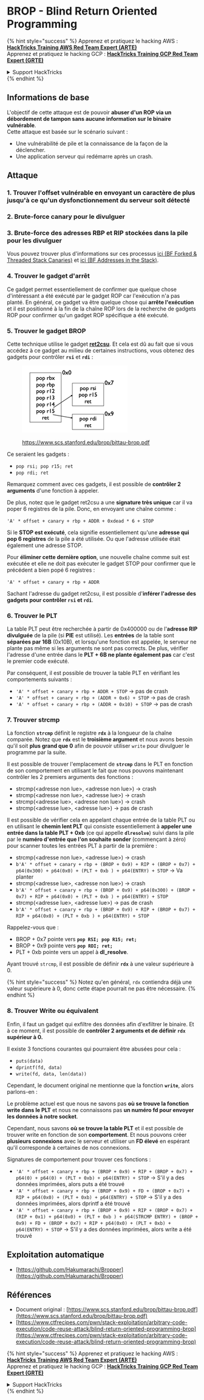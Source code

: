 # BROP - Blind Return Oriented Programming

{% hint style="success" %}
Apprenez et pratiquez le hacking AWS :<img src="../../.gitbook/assets/arte.png" alt="" data-size="line">[**HackTricks Training AWS Red Team Expert (ARTE)**](https://training.hacktricks.xyz/courses/arte)<img src="../../.gitbook/assets/arte.png" alt="" data-size="line">\
Apprenez et pratiquez le hacking GCP : <img src="../../.gitbook/assets/grte.png" alt="" data-size="line">[**HackTricks Training GCP Red Team Expert (GRTE)**<img src="../../.gitbook/assets/grte.png" alt="" data-size="line">](https://training.hacktricks.xyz/courses/grte)

<details>

<summary>Support HackTricks</summary>

* Consultez les [**plans d'abonnement**](https://github.com/sponsors/carlospolop) !
* **Rejoignez le** 💬 [**groupe Discord**](https://discord.gg/hRep4RUj7f) ou le [**groupe telegram**](https://t.me/peass) ou **suivez-nous sur** **Twitter** 🐦 [**@hacktricks\_live**](https://twitter.com/hacktricks\_live)**.**
* **Partagez des astuces de hacking en soumettant des PR aux** [**HackTricks**](https://github.com/carlospolop/hacktricks) et [**HackTricks Cloud**](https://github.com/carlospolop/hacktricks-cloud) dépôts github.

</details>
{% endhint %}

## Informations de base

L'objectif de cette attaque est de pouvoir **abuser d'un ROP via un débordement de tampon sans aucune information sur le binaire vulnérable**.\
Cette attaque est basée sur le scénario suivant :

* Une vulnérabilité de pile et la connaissance de la façon de la déclencher.
* Une application serveur qui redémarre après un crash.

## Attaque

### **1. Trouver l'offset vulnérable** en envoyant un caractère de plus jusqu'à ce qu'un dysfonctionnement du serveur soit détecté

### **2. Brute-force canary** pour le divulguer

### **3. Brute-force des adresses RBP et RIP** stockées dans la pile pour les divulguer

Vous pouvez trouver plus d'informations sur ces processus [ici (BF Forked & Threaded Stack Canaries)](../common-binary-protections-and-bypasses/stack-canaries/bf-forked-stack-canaries.md) et [ici (BF Addresses in the Stack)](../common-binary-protections-and-bypasses/pie/bypassing-canary-and-pie.md).

### **4. Trouver le gadget d'arrêt**

Ce gadget permet essentiellement de confirmer que quelque chose d'intéressant a été exécuté par le gadget ROP car l'exécution n'a pas planté. En général, ce gadget va être quelque chose qui **arrête l'exécution** et il est positionné à la fin de la chaîne ROP lors de la recherche de gadgets ROP pour confirmer qu'un gadget ROP spécifique a été exécuté.

### **5. Trouver le gadget BROP**

Cette technique utilise le gadget [**ret2csu**](ret2csu.md). Et cela est dû au fait que si vous accédez à ce gadget au milieu de certaines instructions, vous obtenez des gadgets pour contrôler **`rsi`** et **`rdi`** :

<figure><img src="../../.gitbook/assets/image (1) (1) (1) (1) (1) (1) (1) (1).png" alt="" width="278"><figcaption><p><a href="https://www.scs.stanford.edu/brop/bittau-brop.pdf">https://www.scs.stanford.edu/brop/bittau-brop.pdf</a></p></figcaption></figure>

Ce seraient les gadgets :

* `pop rsi; pop r15; ret`
* `pop rdi; ret`

Remarquez comment avec ces gadgets, il est possible de **contrôler 2 arguments** d'une fonction à appeler.

De plus, notez que le gadget ret2csu a une **signature très unique** car il va poper 6 registres de la pile. Donc, en envoyant une chaîne comme :

`'A' * offset + canary + rbp + ADDR + 0xdead * 6 + STOP`

Si le **STOP est exécuté**, cela signifie essentiellement qu'une **adresse qui pop 6 registres** de la pile a été utilisée. Ou que l'adresse utilisée était également une adresse STOP.

Pour **éliminer cette dernière option**, une nouvelle chaîne comme suit est exécutée et elle ne doit pas exécuter le gadget STOP pour confirmer que le précédent a bien popé 6 registres :

`'A' * offset + canary + rbp + ADDR`

Sachant l'adresse du gadget ret2csu, il est possible d'**inférer l'adresse des gadgets pour contrôler `rsi` et `rdi`**.

### 6. Trouver le PLT

La table PLT peut être recherchée à partir de 0x400000 ou de l'**adresse RIP divulguée** de la pile (si **PIE** est utilisé). Les **entrées** de la table sont **séparées par 16B** (0x10B), et lorsqu'une fonction est appelée, le serveur ne plante pas même si les arguments ne sont pas corrects. De plus, vérifier l'adresse d'une entrée dans le **PLT + 6B ne plante également pas** car c'est le premier code exécuté.

Par conséquent, il est possible de trouver la table PLT en vérifiant les comportements suivants :

* `'A' * offset + canary + rbp + ADDR + STOP` -> pas de crash
* `'A' * offset + canary + rbp + (ADDR + 0x6) + STOP` -> pas de crash
* `'A' * offset + canary + rbp + (ADDR + 0x10) + STOP` -> pas de crash

### 7. Trouver strcmp

La fonction **`strcmp`** définit le registre **`rdx`** à la longueur de la chaîne comparée. Notez que **`rdx`** est le **troisième argument** et nous avons besoin qu'il soit **plus grand que 0** afin de pouvoir utiliser `write` pour divulguer le programme par la suite.

Il est possible de trouver l'emplacement de **`strcmp`** dans le PLT en fonction de son comportement en utilisant le fait que nous pouvons maintenant contrôler les 2 premiers arguments des fonctions :

* strcmp(\<adresse non lue>, \<adresse non lue>) -> crash
* strcmp(\<adresse non lue>, \<adresse lue>) -> crash
* strcmp(\<adresse lue>, \<adresse non lue>) -> crash
* strcmp(\<adresse lue>, \<adresse lue>) -> pas de crash

Il est possible de vérifier cela en appelant chaque entrée de la table PLT ou en utilisant le **chemin lent PLT** qui consiste essentiellement à **appeler une entrée dans la table PLT + 0xb** (ce qui appelle **`dlresolve`**) suivi dans la pile par le **numéro d'entrée que l'on souhaite sonder** (commençant à zéro) pour scanner toutes les entrées PLT à partir de la première :

* strcmp(\<adresse non lue>, \<adresse lue>) -> crash
* `b'A' * offset + canary + rbp + (BROP + 0x9) + RIP + (BROP + 0x7) + p64(0x300) + p64(0x0) + (PLT + 0xb ) + p64(ENTRY) + STOP` -> Va planter
* strcmp(\<adresse lue>, \<adresse non lue>) -> crash
* `b'A' * offset + canary + rbp + (BROP + 0x9) + p64(0x300) + (BROP + 0x7) + RIP + p64(0x0) + (PLT + 0xb ) + p64(ENTRY) + STOP`
* strcmp(\<adresse lue>, \<adresse lue>) -> pas de crash
* `b'A' * offset + canary + rbp + (BROP + 0x9) + RIP + (BROP + 0x7) + RIP + p64(0x0) + (PLT + 0xb ) + p64(ENTRY) + STOP`

Rappelez-vous que :

* BROP + 0x7 pointe vers **`pop RSI; pop R15; ret;`**
* BROP + 0x9 pointe vers **`pop RDI; ret;`**
* PLT + 0xb pointe vers un appel à **dl\_resolve**.

Ayant trouvé `strcmp`, il est possible de définir **`rdx`** à une valeur supérieure à 0.

{% hint style="success" %}
Notez qu'en général, `rdx` contiendra déjà une valeur supérieure à 0, donc cette étape pourrait ne pas être nécessaire.
{% endhint %}

### 8. Trouver Write ou équivalent

Enfin, il faut un gadget qui exfiltre des données afin d'exfiltrer le binaire. Et à ce moment, il est possible de **contrôler 2 arguments et de définir `rdx` supérieur à 0.**

Il existe 3 fonctions courantes qui pourraient être abusées pour cela :

* `puts(data)`
* `dprintf(fd, data)`
* `write(fd, data, len(data))`

Cependant, le document original ne mentionne que la fonction **`write`**, alors parlons-en :

Le problème actuel est que nous ne savons pas **où se trouve la fonction write dans le PLT** et nous ne connaissons pas **un numéro fd pour envoyer les données à notre socket**.

Cependant, nous savons **où se trouve la table PLT** et il est possible de trouver write en fonction de son **comportement**. Et nous pouvons créer **plusieurs connexions** avec le serveur et utiliser un **FD élevé** en espérant qu'il corresponde à certaines de nos connexions.

Signatures de comportement pour trouver ces fonctions :

* `'A' * offset + canary + rbp + (BROP + 0x9) + RIP + (BROP + 0x7) + p64(0) + p64(0) + (PLT + 0xb) + p64(ENTRY) + STOP` -> S'il y a des données imprimées, alors puts a été trouvé
* `'A' * offset + canary + rbp + (BROP + 0x9) + FD + (BROP + 0x7) + RIP + p64(0x0) + (PLT + 0xb) + p64(ENTRY) + STOP` -> S'il y a des données imprimées, alors dprintf a été trouvé
* `'A' * offset + canary + rbp + (BROP + 0x9) + RIP + (BROP + 0x7) + (RIP + 0x1) + p64(0x0) + (PLT + 0xb ) + p64(STRCMP ENTRY) + (BROP + 0x9) + FD + (BROP + 0x7) + RIP + p64(0x0) + (PLT + 0xb) + p64(ENTRY) + STOP` -> S'il y a des données imprimées, alors write a été trouvé

## Exploitation automatique

* [https://github.com/Hakumarachi/Bropper](https://github.com/Hakumarachi/Bropper)

## Références

* Document original : [https://www.scs.stanford.edu/brop/bittau-brop.pdf](https://www.scs.stanford.edu/brop/bittau-brop.pdf)
* [https://www.ctfrecipes.com/pwn/stack-exploitation/arbitrary-code-execution/code-reuse-attack/blind-return-oriented-programming-brop](https://www.ctfrecipes.com/pwn/stack-exploitation/arbitrary-code-execution/code-reuse-attack/blind-return-oriented-programming-brop)

{% hint style="success" %}
Apprenez et pratiquez le hacking AWS :<img src="../../.gitbook/assets/arte.png" alt="" data-size="line">[**HackTricks Training AWS Red Team Expert (ARTE)**](https://training.hacktricks.xyz/courses/arte)<img src="../../.gitbook/assets/arte.png" alt="" data-size="line">\
Apprenez et pratiquez le hacking GCP : <img src="../../.gitbook/assets/grte.png" alt="" data-size="line">[**HackTricks Training GCP Red Team Expert (GRTE)**<img src="../../.gitbook/assets/grte.png" alt="" data-size="line">](https://training.hacktricks.xyz/courses/grte)

<details>

<summary>Support HackTricks</summary>

* Consultez les [**plans d'abonnement**](https://github.com/sponsors/carlospolop) !
* **Rejoignez le** 💬 [**groupe Discord**](https://discord.gg/hRep4RUj7f) ou le [**groupe telegram**](https://t.me/peass) ou **suivez-nous sur** **Twitter** 🐦 [**@hacktricks\_live**](https://twitter.com/hacktricks\_live)**.**
* **Partagez des astuces de hacking en soumettant des PR aux** [**HackTricks**](https://github.com/carlospolop/hacktricks) et [**HackTricks Cloud**](https://github.com/carlospolop/hacktricks-cloud) dépôts github.

</details>
{% endhint %}

